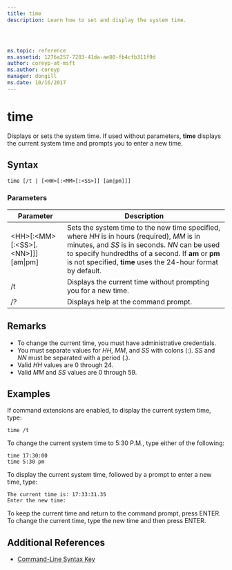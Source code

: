 ```yaml
---
title: time
description: Learn how to set and display the system time.




ms.topic: reference
ms.assetid: 1276a257-7283-41da-ae80-fb4cfb311f9d
author: coreyp-at-msft
ms.author: coreyp
manager: dongill
ms.date: 10/16/2017
---
```


# time



Displays or sets the system time. If used without parameters, **time** displays the current system time and prompts you to enter a new time.



## Syntax

```
time [/t | [<HH>[:<MM>[:<SS>]] [am|pm]]]
```

### Parameters

|Parameter|Description|
|---------|-----------|
|\<HH>[:\<MM>[:\<SS>[.\<NN>]]] [am\|pm]|Sets the system time to the new time specified, where *HH* is in hours (required), *MM* is in minutes, and *SS* is in seconds. *NN* can be used to specify hundredths of a second. If **am** or **pm** is not specified, **time** uses the 24-hour format by default.|
|/t|Displays the current time without prompting you for a new time.|
|/?|Displays help at the command prompt.|

## Remarks

-   To change the current time, you must have administrative credentials.
-   You must separate values for *HH*, *MM*, and *SS* with colons (:). *SS* and *NN* must be separated with a period (.).
-   Valid *HH* values are 0 through 24.
-   Valid *MM* and *SS* values are 0 through 59.

## <a name="BKMK_examples"></a>Examples

If command extensions are enabled, to display the current system time, type:
```
time /t
```
To change the current system time to 5:30 P.M., type either of the following:
```
time 17:30:00
time 5:30 pm
```
To display the current system time, followed by a prompt to enter a new time, type:
```
The current time is: 17:33:31.35
Enter the new time:
```
To keep the current time and return to the command prompt, press ENTER. To change the current time, type the new time and then press ENTER.

## Additional References

- [Command-Line Syntax Key](command-line-syntax-key.md)